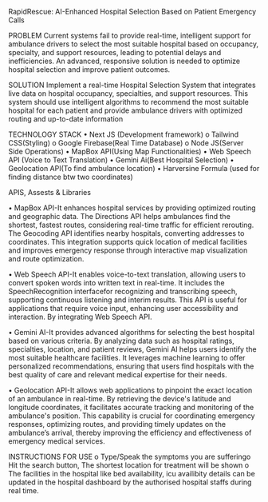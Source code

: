 RapidRescue: AI-Enhanced Hospital Selection Based
on Patient Emergency Calls

PROBLEM
Current systems fail to provide real-time, intelligent support
for ambulance drivers to select the most suitable hospital
based on occupancy, specialty, and support resources, leading
to potential delays and inefficiencies. An advanced,
responsive solution is needed to optimize hospital selection
and improve patient outcomes.

SOLUTION
Implement a real-time Hospital Selection System that
integrates live data on hospital occupancy, specialties, and
support resources. This system should use intelligent
algorithms to recommend the most suitable hospital for each
patient and provide ambulance drivers with optimized routing
and up-to-date information

TECHNOLOGY STACK
• Next JS (Development framework)
o Tailwind CSS(Styling)
o Google Firebase(Real Time Database)
o Node JS(Server Side Operations)
• MapBox API(Using Map Functionalities)
• Web Speech API (Voice to Text Translation)
• Gemini Ai(Best Hospital Selection)
• Geolocation API(To find ambulance location)
• Harversine Formula (used for finding distance btw two
coordinates)

APIS, Assests & Libraries

• MapBox API-It enhances hospital services by providing
optimized routing and geographic data. The Directions
API helps ambulances find the shortest, fastest routes,
considering real-time traffic for efficient rerouting. The
Geocoding API identifies nearby hospitals, converting
addresses to coordinates. This integration supports quick
location of medical facilities and improves emergency
response through interactive map visualization and route
optimization.

• Web Speech API-It enables voice-to-text translation,
allowing users to convert spoken words into written text
in real-time. It includes the SpeechRecognition interfacefor recognizing and transcribing speech, supporting
continuous listening and interim results. This API is
useful for applications that require voice input,
enhancing user accessibility and interaction. By
integrating Web Speech API.

• Gemini AI-It provides advanced algorithms for selecting
the best hospital based on various criteria. By analyzing
data such as hospital ratings, specialties, location, and
patient reviews, Gemini AI helps users identify the most
suitable healthcare facilities. It leverages machine
learning to offer personalized recommendations,
ensuring that users find hospitals with the best quality of
care and relevant medical expertise for their needs.

• Geolocation API-It allows web applications to pinpoint
the exact location of an ambulance in real-time. By
retrieving the device's latitude and longitude
coordinates, it facilitates accurate tracking and
monitoring of the ambulance's position. This capability is
crucial for coordinating emergency responses, optimizing
routes, and providing timely updates on the ambulance’s
arrival, thereby improving the efficiency and
effectiveness of emergency medical services.

INSTRUCTIONS FOR USE
o Type/Speak the symptoms you are sufferingo Hit the search button, The shortest location for
treatment will be shown
o The facilities in the hospital like bed availability, icu
availibity details can be updated in the hospital
dashboard by the authorised hospital staffs during
real time.